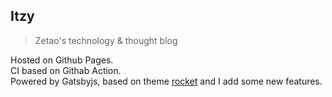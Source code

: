 ## Itzy
> Zetao's technology & thought blog 

Hosted on Github Pages.   
CI based on Githab Action.  
Powered by Gatsbyjs, based on theme [rocket](https://github.com/Raincal/gatsby-theme-rocket) and I add some new features.